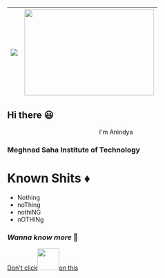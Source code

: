 |[![](https://github-readme-stats.vercel.app/api?username=nineisequaltoone)](https://github.com/anuraghazra/github-readme-stats)|<img src="https://github.com/nineisequaltoone/nineisequaltoone/blob/main/Readme.gif" width="300" height="200"/>|
|--|--|

## Hi there 😃

<p align="center">
  I'm Anindya
</p>

### Meghnad Saha Institute of Technology

# Known Shits ♦️

* Nothing
* noThing
* nothiNG
* nOTHINg

### *Wanna know more* 👻

[Don't click<img src="https://media2.giphy.com/media/W36p35O4jVyAvlU8TN/giphy.gif?cid=ecf05e4738cx6o61dvhitevkbn61nwwbwu9woet23proc97y&rid=giphy.gif&ct=g" width="50" hight="50"/>on this](http://papertoilet.com/)
